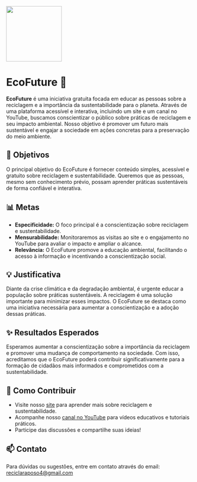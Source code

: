 <img src="./baner.jpg" width="150">

# EcoFuture 🌱

**EcoFuture** é uma iniciativa gratuita focada em educar as pessoas sobre a reciclagem e a importância da sustentabilidade para o planeta. Através de uma plataforma acessível e interativa, incluindo um site e um canal no YouTube, buscamos conscientizar o público sobre práticas de reciclagem e seu impacto ambiental. Nosso objetivo é promover um futuro mais sustentável e engajar a sociedade em ações concretas para a preservação do meio ambiente.

## 🎯 Objetivos

O principal objetivo do EcoFuture é fornecer conteúdo simples, acessível e gratuito sobre reciclagem e sustentabilidade. Queremos que as pessoas, mesmo sem conhecimento prévio, possam aprender práticas sustentáveis de forma confiável e interativa.

## 📊 Metas

- **Especificidade:** O foco principal é a conscientização sobre reciclagem e sustentabilidade.
- **Mensurabilidade:** Monitoraremos as visitas ao site e o engajamento no YouTube para avaliar o impacto e ampliar o alcance.
- **Relevância:** O EcoFuture promove a educação ambiental, facilitando o acesso à informação e incentivando a conscientização social.

## 💡 Justificativa

Diante da crise climática e da degradação ambiental, é urgente educar a população sobre práticas sustentáveis. A reciclagem é uma solução importante para minimizar esses impactos. O EcoFuture se destaca como uma iniciativa necessária para aumentar a conscientização e a adoção dessas práticas.

## ✨ Resultados Esperados

Esperamos aumentar a conscientização sobre a importância da reciclagem e promover uma mudança de comportamento na sociedade. Com isso, acreditamos que o EcoFuture poderá contribuir significativamente para a formação de cidadãos mais informados e comprometidos com a sustentabilidade.

## 📌 Como Contribuir

- Visite nosso [site](https://isaiasg09.github.io/eco-future/) para aprender mais sobre reciclagem e sustentabilidade.
- Acompanhe nosso [canal no YouTube](https://www.youtube.com/@EcoFuture01) para vídeos educativos e tutoriais práticos.
- Participe das discussões e compartilhe suas ideias!

## 📫 Contato

Para dúvidas ou sugestões, entre em contato através do email: reciclaraposo4@gmail.com
